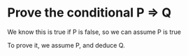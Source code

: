 # Prove the conditional P ⇒ Q

We know this is true if P is false, so we can assume P is true

To prove it, we assume P, and deduce Q.
